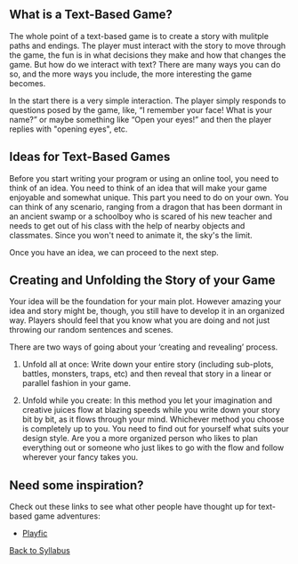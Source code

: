 
## What is a Text-Based Game?

The whole point of a text-based game is to create a story with mulitple paths and endings. The player must interact with the story to move through the game, the fun is in what decisions they make and how that changes the game. But how do we interact with text? There are many ways you can do so, and the more ways you include, the more interesting the game becomes.

In the start there is a very simple interaction. The player simply responds to questions posed by the game, like, “I remember your face! What is your name?” or maybe something like “Open your eyes!” and then the player replies with "opening eyes", etc.



## Ideas for Text-Based Games

Before you start writing your program or using an online tool, you need to think of an idea. You need to think of an idea that will make your game enjoyable and somewhat unique. This part you need to do on your own. You can think of any scenario, ranging from a dragon that has been dormant in an ancient swamp or a schoolboy who is scared of his new teacher and needs to get out of his class with the help of nearby objects and classmates. Since you won't need to animate it, the sky's the limit.

Once you have an idea, we can proceed to the next step.


## Creating and Unfolding the Story of your Game

Your idea will be the foundation for your main plot. However amazing your idea and story might be, though, you still have to develop it in an organized way. Players should feel that you know what you are doing and not just throwing our random sentences and scenes.

There are two ways of going about your ‘creating and revealing’ process.

1. Unfold all at once:
Write down your entire story (including sub-plots, battles, monsters, traps, etc) and then reveal that story in a linear or parallel fashion in your game.

2. Unfold while you create:
In this method you let your imagination and creative juices flow at blazing speeds while you write down your story bit by bit, as it flows through your mind.
Whichever method you choose is completely up to you. You need to find out for yourself what suits your design style. Are you a more organized person who likes to plan everything out or someone who just likes to go with the flow and follow wherever your fancy takes you.

## Need some inspiration?

Check out these links to see what other people have thought up for text-based game adventures:

- <a href="http://playfic.com/explore/popular">Playfic</a>



[Back to Syllabus](../README.md)
